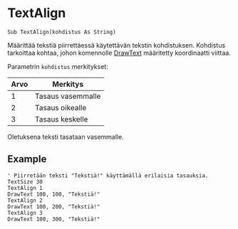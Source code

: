 <!--graphics-->
TextAlign
=========

```eppabasic
Sub TextAlign(kohdistus As String)
```

Määrittää tekstiä piirrettäessä käytettävän tekstin kohdistuksen.
Kohdistus tarkoittaa kohtaa, johon komennolle
[DrawText](manual:drawtext) määritetty koordinaatti viittaa.

Parametrin `kohdistus` merkitykset:

Arvo|Merkitys
----|--------
1|Tasaus vasemmalle
2|Tasaus oikealle
3|Tasaus keskelle

Oletuksena teksti tasataan vasemmalle.

Example
----------
```eppabasic
' Piirretään teksti "Tekstiä!" käyttämällä erilaisia tasauksia.
TextSize 30
TextAlign 1
DrawText 100, 100, "Tekstiä!"
TextAlign 2
DrawText 100, 200, "Tekstiä!"
TextAlign 3
DrawText 100, 300, "Tekstiä!"
```

